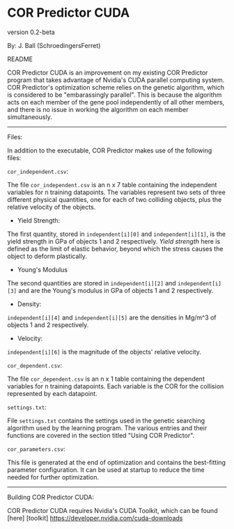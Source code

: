 COR Predictor CUDA
=============
version 0.2-beta

By: J. Ball (SchroedingersFerret)

README

COR Predictor CUDA is an improvement on my existing COR Predictor program that takes advantage of Nvidia's CUDA parallel computing system. COR Predictor's optimization scheme relies on the genetic algorithm, which is considered to be "embarassingly parallel". This is because the algorithm acts on each member of the gene pool independently of all other members, and there is no issue in working the algorithm on each member simultaneously. 

---

Files:

In addition to the executable, COR Predictor makes use of the following files:
 
`cor_independent.csv`:

The file `cor_independent.csv` is an n x 7 table containing the independent variables for n training datapoints. The variables represent two sets of three different physical quantities, one for each of two colliding objects, plus the relative velocity of the objects. 


* Yield Strength:

The first quantity, stored in `independent[i][0]` and `independent[i][1]`, is the yield strength in GPa of objects 1 and 2 respectively. _Yield strength_ here is defined as the limit of elastic behavior, beyond which the stress causes the object to deform plastically. 

* Young's Modulus

The second quantities are stored in `independent[i][2]` and `independent[i][3]` and are the Young's modulus in GPa of objects 1 and 2 respectively. 

* Density:

`independent[i][4]` and `independent[i][5]` are the densities in Mg/m^3 of objects 1 and 2 respectively. 

* Velocity: 

`independent[i][6]` is the magnitude of the objects' relative velocity.


`cor_dependent.csv`:

The file `cor_dependent.csv` is an n x 1 table containing the dependent variables for n training datapoints. Each variable is the COR for the collision represented by each datapoint.


`settings.txt`:

File `settings.txt` contains the settings used in the genetic searching algorithm used by the learning program. The various entries and their functions are covered in the section titled "Using COR Predictor".

`cor_parameters.csv`:

This file is generated at the end of optimization and contains the best-fitting parameter configuration. It can be used at startup to reduce the time needed for further optimization.

---

Building COR Predictor CUDA:

COR Predictor CUDA requires Nvidia's CUDA Toolkit, which can be found [here] 
[toolkit] https://developer.nvidia.com/cuda-downloads
